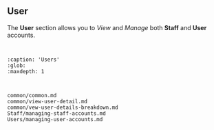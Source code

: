 
## User


The **User** section allows you to *View* and *Manage* both **Staff** and **User** accounts.


```{include} common/common.md
```


```{include} common/view-user-detail.md
```



```{toctree}
:caption: 'Users'
:glob:
:maxdepth: 1



common/common.md
common/view-user-detail.md
common/vew-user-details-breakdown.md
Staff/managing-staff-accounts.md
Users/managing-user-accounts.md

```